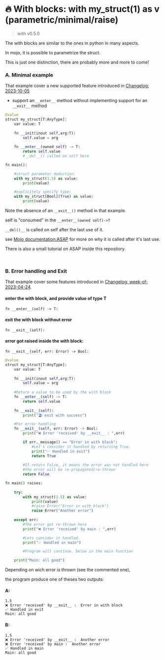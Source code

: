 

# 🔥 With blocks: with my_struct(1) as v (parametric/minimal/raise)


> with v0.5.0

The with blocks are similar to the ones in python in many aspects.

In mojo, it is possible to parametrize the struct.

This is just one distinction, there are probably more and more to come!



### A. Minimal example
That example cover a new supported feature introduced in [Changelog: 2023-10-05](https://docs.modular.com/mojo/changelog.html#v0.4.0-2023-10-05)

- support an ```__enter__``` method without implementing support for an ```__exit__``` method
```python
@value
struct my_struct[T:AnyType]:
    var value: T
    
    fn __init(inout self,arg:T):
        self.value = arg
    
    fn __enter__(owned self) -> T:
        return self.value
        #__del__() called on self here

fn main():

    #struct parameter deduction:
    with my_struct(1.5) as value:
        print(value)

    #explicitely specify type:
    with my_struct[Bool](True) as value:
        print(value)
```

Note the absence of an ```__exit__()``` method in that  example. 

self is "consumed" in the ```__enter__(owned self)->T```

```__del()__``` is called on self after the last use of it.


 see [Mojo documentation:ASAP](https://docs.modular.com/mojo/programming-manual.html#behavior-of-destructors) for more on why it is called after it's last use.

There is also a small tutorial on ASAP inside this repository.

&nbsp;

### B. Error handling and Exit
That example cover some features introduced in
[Changelog: week-of-2023-04-24](https://docs.modular.com/mojo/changelog.html#week-of-2023-04-24).

#### enter the with block, and provide value of type T
```fn __enter__(self) -> T:```

#### exit the with block without error
```fn __exit__(self):```

#### error got raised inside the with block:
```fn __exit__(self, err: Error) -> Bool:```


```python
@value
struct my_struct[T:AnyType]:
    var value: T
    
    fn __init(inout self,arg:T):
        self.value = arg
    
    #Return a value to be used by the with block
    fn __enter__(self) -> T:
        return self.value
    
    fn __exit__(self):
        print("🏖️ exit with success")

    #For error handling
    fn __exit__(self, err: Error) -> Bool:
        print("❌ Error 'received' by __exit__ : ",err)

        if err._message() == "Error in with block":
            #Let's consider it handled by returning True.
            print("✅ Handled in exit")
            return True
            
        #If return False, it means the error was not handled here
        #the error will be re-propagated/re-thrown 
        return False

fn main() raises:
    
    try:
        with my_struct(1.5) as value:
            print(value)
            #raise Error("Error in with block") 
            raise Error("Another error") 
    
    except err:
        #The error got re-thrown here
        print("❌ Error 'received' by main : ",err)

        #Lets consider it handled.
        print("✅ Handled in main")

        #Program will continue, below in the main function

    print("Main: all good")
```

Depending on wich error is thrown (see the commented one),

the program produce one of theses two outputs:
#### A:
```
1.5
❌ Error 'received' by __exit__ :  Error in with block
✅ Handled in exit
Main: all good
```
#### B:
```
1.5
❌ Error 'received' by __exit__ :  Another error
❌ Error 'received' by main :  Another error
✅ Handled in main
Main: all good
```
